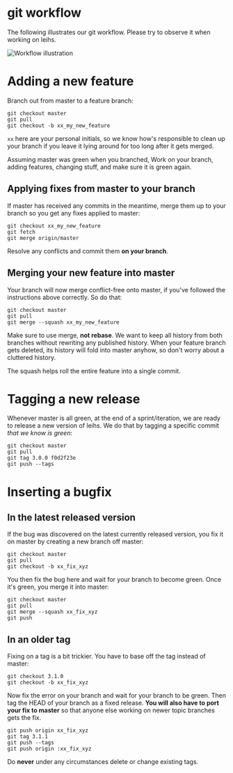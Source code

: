 # git workflow

The following illustrates our git workflow. Please try to observe it when working on leihs.

![Workflow illustration](https://raw.githubusercontent.com/zhdk/leihs/next/doc/images/git_workflow.png)

# Adding a new feature

Branch out from master to a feature branch:

```
git checkout master
git pull
git checkout -b xx_my_new_feature
```

`xx` here are your personal initials, so we know how's responsible to clean up your branch if you leave it lying around for too long after it gets merged.

Assuming master was green when you branched, Work on your branch, adding features, changing stuff, and make sure it is green again.

## Applying fixes from master to your branch

If master has received any commits in the meantime, merge them up to your branch so you get any fixes applied to master:

```
git checkout xx_my_new_feature
git fetch
git merge origin/master
```

Resolve any conflicts and commit them **on your branch**.


## Merging your new feature into master

Your branch will now merge conflict-free onto master, if you've followed the instructions above correctly. So do that:

```
git checkout master
git pull
git merge --squash xx_my_new_feature
```

Make sure to use merge, **not rebase**. We want to keep all history from both branches without rewriting any published history. When your feature branch gets deleted, its history will fold into master anyhow, so don't worry about a cluttered history.

The squash helps roll the entire feature into a single commit.

# Tagging a new release

Whenever master is all green, at the end of a sprint/iteration, we are ready to release a new version of leihs. We do that by tagging a specific commit *that we know is green*:

```
git checkout master
git pull
git tag 3.0.0 f0d2f23e
git push --tags
```

# Inserting a bugfix

## In the latest released version

If the bug was discovered on the latest currently released version, you fix it on master by creating a new branch off master:

```
git checkout master
git pull
git checkout -b xx_fix_xyz
```

You then fix the bug here and wait for your branch to become green. Once it's green, you merge it into master:

```
git checkout master
git pull
git merge --squash xx_fix_xyz
git push
```

## In an older tag

Fixing on a tag is a bit trickier. You have to base off the tag instead of master:

```
git checkout 3.1.0
git checkout -b xx_fix_xyz
```
Now fix the error on your branch and wait for your branch to be green. Then tag the HEAD of your branch as a fixed release. **You will also have to port your fix to master** so that anyone else working on newer topic branches gets the fix.

```
git push origin xx_fix_xyz
git tag 3.1.1
git push --tags
git push origin :xx_fix_xyz
```

Do **never** under any circumstances delete or change existing tags.
